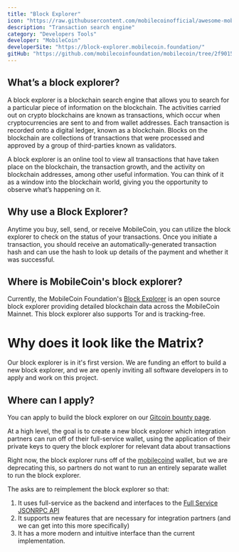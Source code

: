 ```yaml
---
title: "Block Explorer"
icon: "https://raw.githubusercontent.com/mobilecoinofficial/awesome-mobilecoin/main/directory/0071_Block_Explorer/blockexplorer.png"
description: "Transaction search engine"
category: "Developers Tools"
developer: "MobileCoin"
developerSite: "https://block-explorer.mobilecoin.foundation/"
gitHub: "https://github.com/mobilecoinfoundation/mobilecoin/tree/2f90154a445c769594dfad881463a2d4a003d7d6/mobilecoind/clients/python/blockchain_explorer"
---
```

## What’s a block explorer? 
A block explorer is a blockchain search engine that allows you to search for a particular piece of information on the blockchain. The activities carried out on crypto blockchains are known as transactions, which occur when cryptocurrencies are sent to and from wallet addresses. Each transaction is recorded onto a digital ledger, known as a blockchain. Blocks on the blockchain are collections of transactions that were processed and approved by a group of third-parties known as validators.

A block explorer is an online tool to view all transactions that have taken place on the blockchain, the transaction growth, and the activity on blockchain addresses, among other useful information. You can think of it as a window into the blockchain world, giving you the opportunity to observe what’s happening on it.

## Why use a Block Explorer?
Anytime you buy, sell, send, or receive MobileCoin, you can utilize the block explorer to check on the status of your transactions. Once you initiate a transaction, you should receive an automatically-generated transaction hash and can use the hash to look up details of the payment and whether it was successful.

## Where is MobileCoin's block explorer?
Currently, the MobileCoin Foundation's [Block Explorer](https://block-explorer.mobilecoin.foundation/) is an open source block explorer providing detailed blockchain data across the MobileCoin Mainnet. This block explorer also supports Tor and is tracking-free.

# Why does it look like the Matrix?
Our block explorer is in it's first version. We are funding an effort to build a new block explorer, and we are openly inviting all software developers in to apply and work on this project. 

## Where can I apply?
You can apply to build the block explorer on our [Gitcoin bounty page](https://gitcoin.co/issue/mobilecoinofficial/developer-grants/1/100028771).

At a high level, the goal is to create a new block explorer which integration partners can run off of their full-service wallet, using the application of their private keys to query the block explorer for relevant data about transactions

Right now, the block explorer runs off of the [mobilecoind](https://github.com/mobilecoinfoundation/mobilecoin/tree/master/mobilecoind) wallet, but we are deprecating this, so partners do not want to run an entirely separate wallet to run the block explorer.

The asks are to reimplement the block explorer so that:

1.  It uses full-service as the backend and interfaces to the [Full Service JSONRPC API](https://developers.mobilecoin.com/guides/full-service-api)
2.  It supports new features that are necessary for integration partners (and we can get into this more specifically)
3.  It has a more modern and intuitive interface than the current implementation.

